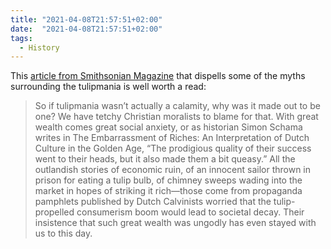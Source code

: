 ```yaml
---
title: "2021-04-08T21:57:51+02:00"
date:  "2021-04-08T21:57:51+02:00"
tags:
  - History
---
```


This [article from Smithsonian Magazine](https://web.archive.org/web/20210330150925/https://www.smithsonianmag.com/history/there-never-was-real-tulip-fever-180964915/) that dispells some of the myths surrounding the tulipmania is well worth a read:

> So if tulipmania wasn’t actually a calamity, why was it made out to be one? We have tetchy Christian moralists to blame for that. With great wealth comes great social anxiety, or as historian Simon Schama writes in The Embarrassment of Riches: An Interpretation of Dutch Culture in the Golden Age, “The prodigious quality of their success went to their heads, but it also made them a bit queasy.” All the outlandish stories of economic ruin, of an innocent sailor thrown in prison for eating a tulip bulb, of chimney sweeps wading into the market in hopes of striking it rich—those come from propaganda pamphlets published by Dutch Calvinists worried that the tulip-propelled consumerism boom would lead to societal decay. Their insistence that such great wealth was ungodly has even stayed with us to this day.
